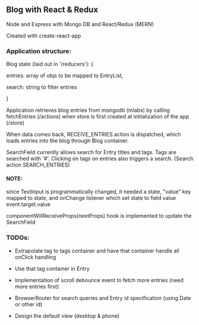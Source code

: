 ## Blog with React & Redux

Node and Express with Mongo DB and React/Redux (MERN)

Created with create-react-app

### Application structure:

Blog state (laid out in '/reducers'): {

  entries: array of objs to be mapped to EntryList,

  search: string to filter entries

}


Application retrieves blog entries from mongodb (mlabs) by calling fetchEntries (/actions) when store is first created at initialization of the app (/store)

When data comes back, RECEIVE_ENTRIES action is dispatched, which loads entries
into the blog through Blog container.


SearchField currently allows search for Entry titles and tags. Tags are searched
with '#<tag>'. Clicking on tags on entries also triggers a search. (Search action
SEARCH_ENTRIES)

#### NOTE:
since TextInput is programmatically changed, it needed a state, "value" key mapped
to state, and onChange listener which set state to field value event.target.value

componentWillReceiveProps(nextProps) hook is implemented to update the SearchField

### TODOs:
- Extrapolate tag to tags container and have that container handle all onClick handling

- Use that tag container in Entry

- Implementation of scroll debounce event to fetch more entries (need more entries first)

- BrowserRouter for search queries and Entry id specification (using Date or other id)

- Design the default view (desktop & phone)
